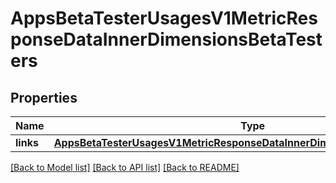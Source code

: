 # AppsBetaTesterUsagesV1MetricResponseDataInnerDimensionsBetaTesters

## Properties
Name | Type | Description | Notes
------------ | ------------- | ------------- | -------------
**links** | [**AppsBetaTesterUsagesV1MetricResponseDataInnerDimensionsBetaTestersLinks**](AppsBetaTesterUsagesV1MetricResponseDataInnerDimensionsBetaTestersLinks.md) |  | [optional] 

[[Back to Model list]](../README.md#documentation-for-models) [[Back to API list]](../README.md#documentation-for-api-endpoints) [[Back to README]](../README.md)


